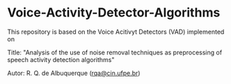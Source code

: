 # Voice-Activity-Detector-Algorithms
This repository is based on the Voice Acitivyt Detectors (VAD) implemented on

Title: "Analysis of the use of noise removal techniques as preprocessing of speech activity detection algorithms"

Autor: R. Q. de Albuquerque (rqa@cin.ufpe.br)

